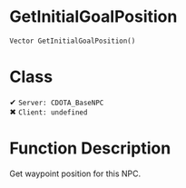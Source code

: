 # GetInitialGoalPosition
```
Vector GetInitialGoalPosition()
```
# Class
✔ `Server: CDOTA_BaseNPC`  
✖ `Client: undefined`  

# Function Description
Get waypoint position for this NPC.
